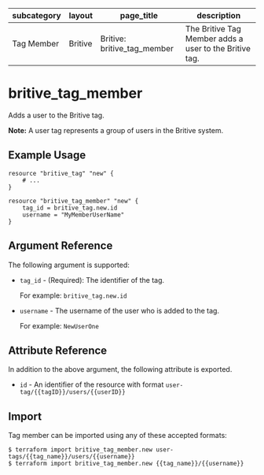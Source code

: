 | subcategory  | layout    | page_title                    | description                                            |
| ------------ | --------- | ----------------------------- | ------------------------------------------------------ |
| Tag Member   | Britive   | Britive: britive_tag_member   | The Britive Tag Member adds a user to the Britive tag. |

# britive\_tag\_member

Adds a user to the Britive tag.

**Note:** A user tag represents a group of users in the Britive system.

## Example Usage

```hcl
resource "britive_tag" "new" {
    # ...
}

resource "britive_tag_member" "new" {
    tag_id = britive_tag.new.id
    username = "MyMemberUserName"
}
```

## Argument Reference

The following argument is supported:

* `tag_id` - (Required): The identifier of the tag.

  For example: `britive_tag.new.id`

* `username` - The username of the user who is added to the tag.

  For example: `NewUserOne`

## Attribute Reference

In addition to the above argument, the following attribute is exported.

* `id` - An identifier of the resource with format `user-tag/{{tagID}}/users/{{userID}}`

## Import

Tag member can be imported using any of these accepted formats:

```
$ terraform import britive_tag_member.new user-tags/{{tag_name}}/users/{{username}}
$ terraform import britive_tag_member.new {{tag_name}}/{{username}}
```